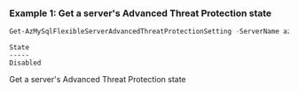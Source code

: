 ### Example 1: Get a server's Advanced Threat Protection state
```powershell
Get-AzMySqlFlexibleServerAdvancedThreatProtectionSetting -ServerName azps-mysqlflexible -ResourceGroupName azps_test_group_mysql
```

```output
State
-----
Disabled
```

Get a server's Advanced Threat Protection state